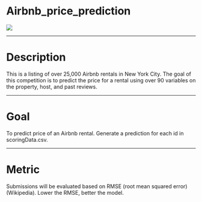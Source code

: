 # Airbnb_price_prediction

![](https://media.heartlandtv.com/images/Airbnb+Bed.jpg)

___
# Description
This is a listing of over 25,000 Airbnb rentals in New York City. The goal of this competition is to predict the price for a rental using over 90 variables on the property, host, and past reviews.
___
# Goal
To predict price of an Airbnb rental. Generate a prediction for each id in scoringData.csv.
___
# Metric
Submissions will be evaluated based on RMSE (root mean squared error) (Wikipedia). Lower the RMSE, better the model.
